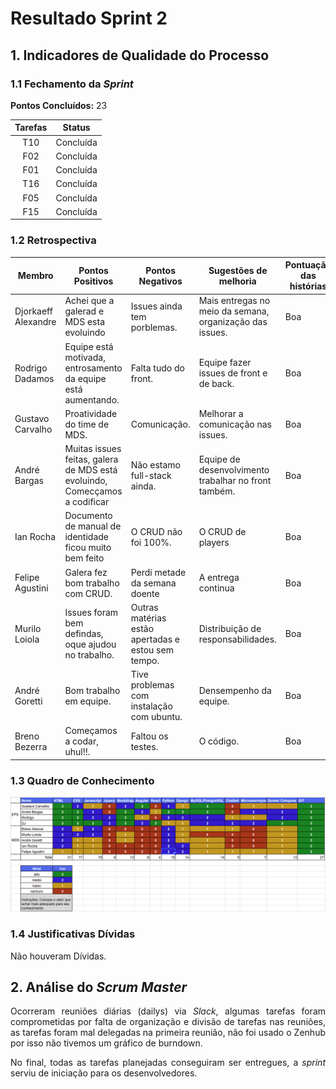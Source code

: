 # Resultado Sprint 2

## 1. Indicadores de Qualidade do Processo

### 1.1 Fechamento da _Sprint_

**Pontos Concluídos:** 23

| Tarefas | Status |
|:-------:|:--:|
| T10 | Concluída |
| F02 | Concluída |
| F01 | Concluída |
| T16 | Concluída |
| F05 | Concluída |
| F15 | Concluída |

### 1.2 Retrospectiva

|Membro|Pontos Positivos|Pontos Negativos|Sugestões de melhoria| Pontuação das histórias |
|---|------|-----|---|---|
|Djorkaeff Alexandre| Achei que a galerad e MDS esta evoluindo| Issues ainda tem porblemas.| Mais entregas no meio da semana, organização das issues. |Boa|
|Rodrigo Dadamos| Equipe está motivada, entrosamento da equipe está aumentando.| Falta tudo do front. | Equipe fazer issues de front e de back. |Boa |
|Gustavo Carvalho| Proatividade do time de MDS.| Comunicação. | Melhorar a comunicação nas issues. |Boa |
|André Bargas| Muitas issues feitas, galera de MDS está evoluindo, Comecçamos a codificar | Não estamo full-stack ainda.| Equipe de desenvolvimento trabalhar no front também. |Boa |
|Ian Rocha| Documento de manual de identidade ficou muito bem feito| O CRUD não foi 100%. | O CRUD de players |  Boa |
|Felipe Agustini| Galera fez bom trabalho com CRUD.| Perdi metade da semana doente | A entrega continua| Boa
|Murilo Loiola| Issues foram bem defindas, oque ajudou no trabalho.| Outras matérias estão apertadas e estou sem tempo.| Distribuição de responsabilidades. |Boa |
|André Goretti| Bom trabalho em equipe.| Tive problemas com instalação com ubuntu.| Densempenho da equipe. |Boa
|Breno Bezerra| Começamos a codar, uhul!!.|Faltou os testes.| O código. | Boa |


### 1.3 Quadro de Conhecimento

![](./images/con_sprint1.png)

### 1.4 Justificativas Dívidas

Não houveram Dívidas.

## 2. Análise do _Scrum Master_

<p align="justify">Ocorreram reuniões diárias (dailys) via <i>Slack</i>, algumas tarefas foram comprometidas por falta de organização e divisão de tarefas nas reuniões, as tarefas foram mal delegadas na primeira reunião, não foi usado o Zenhub por isso não tivemos um gráfico de burndown.</p>
<p align="justify">No final, todas as tarefas planejadas conseguiram ser entregues, a <i>sprint</i> serviu de iniciação para os desenvolvedores.</p>
